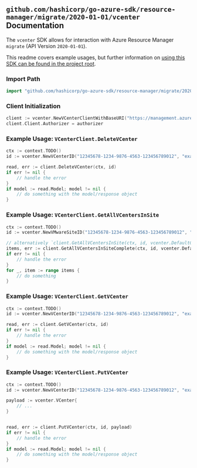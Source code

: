 
## `github.com/hashicorp/go-azure-sdk/resource-manager/migrate/2020-01-01/vcenter` Documentation

The `vcenter` SDK allows for interaction with Azure Resource Manager `migrate` (API Version `2020-01-01`).

This readme covers example usages, but further information on [using this SDK can be found in the project root](https://github.com/hashicorp/go-azure-sdk/tree/main/docs).

### Import Path

```go
import "github.com/hashicorp/go-azure-sdk/resource-manager/migrate/2020-01-01/vcenter"
```


### Client Initialization

```go
client := vcenter.NewVCenterClientWithBaseURI("https://management.azure.com")
client.Client.Authorizer = authorizer
```


### Example Usage: `VCenterClient.DeleteVCenter`

```go
ctx := context.TODO()
id := vcenter.NewVCenterID("12345678-1234-9876-4563-123456789012", "example-resource-group", "siteName", "vcenterName")

read, err := client.DeleteVCenter(ctx, id)
if err != nil {
	// handle the error
}
if model := read.Model; model != nil {
	// do something with the model/response object
}
```


### Example Usage: `VCenterClient.GetAllVCentersInSite`

```go
ctx := context.TODO()
id := vcenter.NewVMwareSiteID("12345678-1234-9876-4563-123456789012", "example-resource-group", "siteName")

// alternatively `client.GetAllVCentersInSite(ctx, id, vcenter.DefaultGetAllVCentersInSiteOperationOptions())` can be used to do batched pagination
items, err := client.GetAllVCentersInSiteComplete(ctx, id, vcenter.DefaultGetAllVCentersInSiteOperationOptions())
if err != nil {
	// handle the error
}
for _, item := range items {
	// do something
}
```


### Example Usage: `VCenterClient.GetVCenter`

```go
ctx := context.TODO()
id := vcenter.NewVCenterID("12345678-1234-9876-4563-123456789012", "example-resource-group", "siteName", "vcenterName")

read, err := client.GetVCenter(ctx, id)
if err != nil {
	// handle the error
}
if model := read.Model; model != nil {
	// do something with the model/response object
}
```


### Example Usage: `VCenterClient.PutVCenter`

```go
ctx := context.TODO()
id := vcenter.NewVCenterID("12345678-1234-9876-4563-123456789012", "example-resource-group", "siteName", "vcenterName")

payload := vcenter.VCenter{
	// ...
}


read, err := client.PutVCenter(ctx, id, payload)
if err != nil {
	// handle the error
}
if model := read.Model; model != nil {
	// do something with the model/response object
}
```
